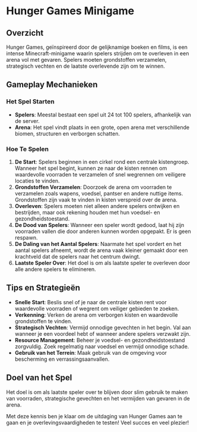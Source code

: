 # Hunger Games Minigame

## Overzicht
Hunger Games, geïnspireerd door de gelijknamige boeken en films, is een intense Minecraft-minigame waarin spelers strijden om te overleven in een arena vol met gevaren. Spelers moeten grondstoffen verzamelen, strategisch vechten en de laatste overlevende zijn om te winnen.

## Gameplay Mechanieken

### Het Spel Starten
- **Spelers**: Meestal bestaat een spel uit 24 tot 100 spelers, afhankelijk van de server.
- **Arena**: Het spel vindt plaats in een grote, open arena met verschillende biomen, structuren en verborgen schatten.

### Hoe Te Spelen
1. **De Start**: Spelers beginnen in een cirkel rond een centrale kistengroep. Wanneer het spel begint, kunnen ze naar de kisten rennen om waardevolle voorraden te verzamelen of snel wegrennen om veiligere locaties te vinden.
2. **Grondstoffen Verzamelen**: Doorzoek de arena om voorraden te verzamelen zoals wapens, voedsel, pantser en andere nuttige items. Grondstoffen zijn vaak te vinden in kisten verspreid over de arena.
3. **Overleven**: Spelers moeten niet alleen andere spelers ontwijken en bestrijden, maar ook rekening houden met hun voedsel- en gezondheidstoestand.
4. **De Dood van Spelers**: Wanneer een speler wordt gedood, laat hij zijn voorraden vallen die door anderen kunnen worden opgepakt. Er is geen respawn.
5. **De Daling van het Aantal Spelers**: Naarmate het spel vordert en het aantal spelers afneemt, wordt de arena vaak kleiner gemaakt door een krachtveld dat de spelers naar het centrum dwingt.
6. **Laatste Speler Over**: Het doel is om als laatste speler te overleven door alle andere spelers te elimineren.

## Tips en Strategieën
- **Snelle Start**: Beslis snel of je naar de centrale kisten rent voor waardevolle voorraden of wegrent om veiliger gebieden te zoeken.
- **Verkenning**: Verken de arena om verborgen kisten en waardevolle grondstoffen te vinden.
- **Strategisch Vechten**: Vermijd onnodige gevechten in het begin. Val aan wanneer je een voordeel hebt of wanneer andere spelers verzwakt zijn.
- **Resource Management**: Beheer je voedsel- en gezondheidstoestand zorgvuldig. Zoek regelmatig naar voedsel en vermijd onnodige schade.
- **Gebruik van het Terrein**: Maak gebruik van de omgeving voor bescherming en verrassingsaanvallen.

## Doel van het Spel
Het doel is om als laatste speler over te blijven door slim gebruik te maken van voorraden, strategische gevechten en het vermijden van gevaren in de arena.

Met deze kennis ben je klaar om de uitdaging van Hunger Games aan te gaan en je overlevingsvaardigheden te testen! Veel succes en veel plezier!